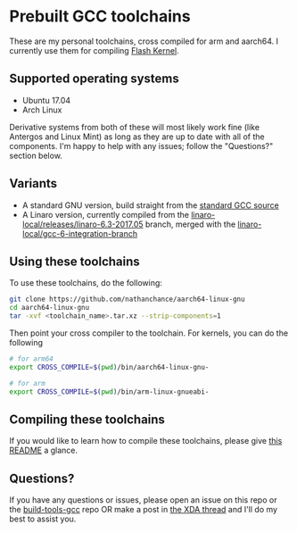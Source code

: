 # Prebuilt GCC toolchains

These are my personal toolchains, cross compiled for arm and aarch64. I currently use them for compiling [Flash Kernel](https://github.com/nathanchance/angler).


## Supported operating systems

* Ubuntu 17.04
* Arch Linux

Derivative systems from both of these will most likely work fine (like Antergos and Linux Mint) as long as they are up to date with all of the components. I'm happy to help with any issues; follow the "Questions?" section below.


## Variants

* A standard GNU version, build straight from the [standard GCC source](https://gcc.gnu.org/git/?p=gcc.git)
* A Linaro version, currently compiled from the [linaro-local/releases/linaro-6.3-2017.05](https://git.linaro.org/toolchain/gcc.git/log/?h=linaro-local/releases/linaro-6.3-2017.05) branch, merged with the [linaro-local/gcc-6-integration-branch](https://git.linaro.org/toolchain/gcc.git/log/?h=linaro-local/gcc-6-integration-branch)


## Using these toolchains

To use these toolchains, do the following:

```bash
git clone https://github.com/nathanchance/aarch64-linux-gnu
cd aarch64-linux-gnu
tar -xvf <toolchain_name>.tar.xz --strip-components=1
```

Then point your cross compiler to the toolchain. For kernels, you can do the following

```bash
# for arm64
export CROSS_COMPILE=$(pwd)/bin/aarch64-linux-gnu-

# for arm
export CROSS_COMPILE=$(pwd)/bin/arm-linux-gnueabi-
```

## Compiling these toolchains

If you would like to learn how to compile these toolchains, please give [this README](https://github.com/nathanchance/build-tools-gcc/blob/master/README.md) a glance.


## Questions?

If you have any questions or issues, please open an issue on this repo or the [build-tools-gcc](https://github.com/nathanchance/build-tools-gcc) repo OR make a post in [the XDA thread](https://forum.xda-developers.com/android/development/toolchains-gnu-linaro-5th-2017-t3606941) and I'll do my best to assist you.
